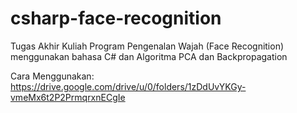 # csharp-face-recognition

Tugas Akhir Kuliah
Program Pengenalan Wajah (Face Recognition) menggunakan bahasa C# dan Algoritma PCA dan Backpropagation

Cara Menggunakan: https://drive.google.com/drive/u/0/folders/1zDdUvYKGy-vmeMx6t2P2PrmqrxnECgIe
